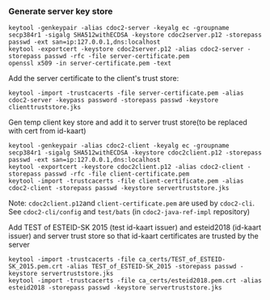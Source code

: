 
### Generate server key store
```
keytool -genkeypair -alias cdoc2-server -keyalg ec -groupname secp384r1 -sigalg SHA512withECDSA -keystore cdoc2server.p12 -storepass passwd -ext san=ip:127.0.0.1,dns:localhost
keytool -exportcert -keystore cdoc2server.p12 -alias cdoc2-server -storepass passwd -rfc -file server-certificate.pem
openssl x509 -in server-certificate.pem -text
```

Add the server certificate to the client's trust store:

```
keytool -import -trustcacerts -file server-certificate.pem -alias cdoc2-server -keypass password -storepass passwd -keystore clienttruststore.jks
```

Gen temp client key store and add it to server trust store(to be replaced with cert from id-kaart)
```
keytool -genkeypair -alias cdoc2-client -keyalg ec -groupname secp384r1 -sigalg SHA512withECDSA -keystore cdoc2client.p12 -storepass passwd -ext san=ip:127.0.0.1,dns:localhost
keytool -exportcert -keystore cdoc2client.p12 -alias cdoc2-client -storepass passwd -rfc -file client-certificate.pem
keytool -import -trustcacerts -file client-certificate.pem -alias cdoc2-client -storepass passwd -keystore servertruststore.jks
```

Note: `cdoc2client.p12`and `client-certificate.pem` are used by `cdoc2-cli`. See `cdoc2-cli/config` and `test/bats` (in `cdoc2-java-ref-impl` repository) 

Add TEST of ESTEID-SK 2015 (test id-kaart issuer)
and esteid2018 (id-kaart issuer) and server trust store so that id-kaart certificates are trusted by the server
```
keytool -import -trustcacerts -file ca_certs/TEST_of_ESTEID-SK_2015.pem.crt -alias TEST_of_ESTEID-SK_2015 -storepass passwd -keystore servertruststore.jks
keytool -import -trustcacerts -file ca_certs/esteid2018.pem.crt -alias esteid2018 -storepass passwd -keystore servertruststore.jks
```
